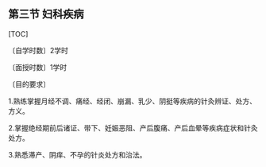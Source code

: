 ## 第三节  妇科疾病

[TOC]

〔自学时数〕2学时

〔面授时数〕1学时

〔目的要求〕

1.熟练掌握月经不调、痛经、经闭、崩漏、乳少、阴挺等疾病的针灸辨证、处方、方义。

2.掌握绝经期前后诸证、带下、妊娠恶阻、产后腹痛、产后血晕等疾病症状和针灸处方。

3.熟悉滞产、阴痒、不孕的针炎处方和治法。 
